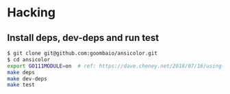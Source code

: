 # Hacking

## Install deps, dev-deps and run test

```sh
$ git clone git@github.com:goombaio/ansicolor.git
$ cd ansicolor
export GO111MODULE=on  # ref: https://dave.cheney.net/2018/07/16/using-go-modules-with-travis-ci
make deps
make dev-deps
make test
```
